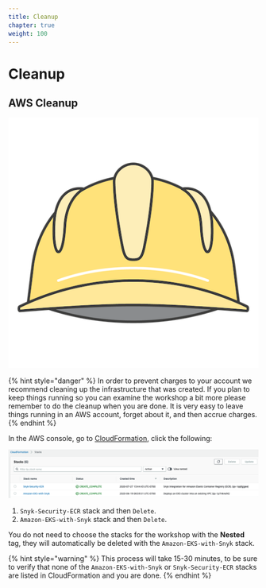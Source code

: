 ```yaml
---
title: Cleanup
chapter: true
weight: 100
---
```


# Cleanup

## AWS Cleanup

![](../../../../.gitbook/assets/hardhat.png)

{% hint style="danger" %}
In order to prevent charges to your account we recommend cleaning up the infrastructure that was created. If you plan to keep things running so you can examine the workshop a bit more please remember to do the cleanup when you are done. It is very easy to leave things running in an AWS account, forget about it, and then accrue charges.
{% endhint %}

In the AWS console, go to [CloudFormation](https://us-west-2.console.aws.amazon.com/cloudformation/home?region=us-west-2), click the following:

![](../../../../.gitbook/assets/aws-account-cleanup.png)

1. `Snyk-Security-ECR` stack and then `Delete`.  
2. `Amazon-EKS-with-Snyk` stack and then `Delete`.

You do not need to choose the stacks for the workshop with the **Nested** tag, they will automatically be deleted with the `Amazon-EKS-with-Snyk` stack.

{% hint style="warning" %}
This process will take 15-30 minutes, to be sure to verify that none of the `Amazon-EKS-with-Snyk` or `Snyk-Security-ECR` stacks are listed in CloudFormation and you are done.
{% endhint %}


